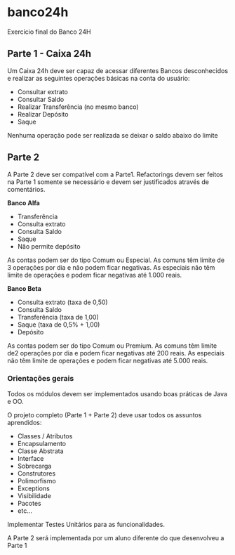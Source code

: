 # banco24h

Exercício final do Banco 24H

## Parte 1 - Caixa 24h

Um Caixa 24h deve ser capaz de acessar diferentes Bancos desconhecidos e realizar as seguintes operações básicas na conta do usuário:
- Consultar extrato
- Consultar Saldo
- Realizar Transferência (no mesmo banco)
- Realizar Depósito
- Saque

Nenhuma operação pode ser realizada se deixar o saldo abaixo do limite


## Parte 2

A Parte 2 deve ser compatível com a Parte1. Refactorings devem ser feitos na Parte 1 somente se necessário e devem ser justificados através de comentários.

**Banco Alfa**
- Transferência
- Consulta extrato
- Consulta Saldo
- Saque
- Não permite depósito

As contas podem ser do tipo Comum ou Especial. As comuns têm limite de 3 operações por dia e não podem ficar negativas. As especiais não têm limite de operações e podem ficar negativas até 1.000 reais.

**Banco Beta**
- Consulta extrato (taxa de 0,50)
- Consulta Saldo
- Transferência (taxa de 1,00)
- Saque (taxa de 0,5% + 1,00)
- Depósito

As contas podem ser do tipo Comum ou Premium. As comuns têm limite de2 operações por dia e podem ficar negativas até 200 reais. As especiais não têm limite de operações e podem ficar negativas até 5.000 reais.

### Orientações gerais

Todos os módulos devem ser implementados usando boas práticas de Java e OO.

O projeto completo (Parte 1 + Parte 2) deve usar todos os assuntos aprendidos:   
- Classes / Atributos
- Encapsulamento
- Classe Abstrata
- Interface
- Sobrecarga
- Construtores
- Polimorfismo
- Exceptions
- Visibilidade
- Pacotes
- etc...

Implementar Testes Unitários para as funcionalidades.

A Parte 2 será implementada por um aluno diferente do que desenvolveu a Parte 1